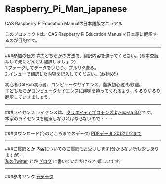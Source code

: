Raspberry_Pi_Man_japanese
=========================

CAS Raspberry Pi Education Manualの日本語版マニュアル

このプロジェクトは、CAS Raspberry Pi Education Manualを日本語に翻訳するのが目的です。

---
###参加の仕方
次のどちらかの方法で、翻訳内容を送ってください。(基本査読なしで先にどんどん翻訳しましょう)  
  1.フォークしてデータをいじり、プルリク送る。  
  2.イシューで翻訳した内容を記入してください。(お勧め!!)    

初心者(GitHub初心者、コンピュータサイエンス、翻訳初心者)も歓迎。  
子どもたちがコンピュータサイエンスに興味を持ってくれるよう、ゆるりゆるり翻訳していきましょう。

---
###ライセンス
  ライセンスは、[クリエイティブコモンズ by-nc-sa 3.0](http://creativecommons.org/licenses/by-nc-sa/3.0/)
  です。  
  本家のライセンスを継承しなければならないので・・・
  
---
###ダウンロード(今のところまでのデータ)
  [PDFデータ 2013/11/2まで](https://www.dropbox.com/s/gz6k7p46q0i4qj1/Raspberry_Pi_Education_Manual_japanese.pdf)

---
###ご質問とか
  内容についてのご質問もお受けします(分からない所も少しありますが)。  
  [私のTwitter](https://twitter.com/csc_kamera25) とか [ブログ](http://religion.indiesj.com/) に書いていただけると
  嬉しいです。

---
###参考リンク
[元データ](http://www.raspberrypi.org/phpBB3/viewtopic.php?f=49&t=28097)
